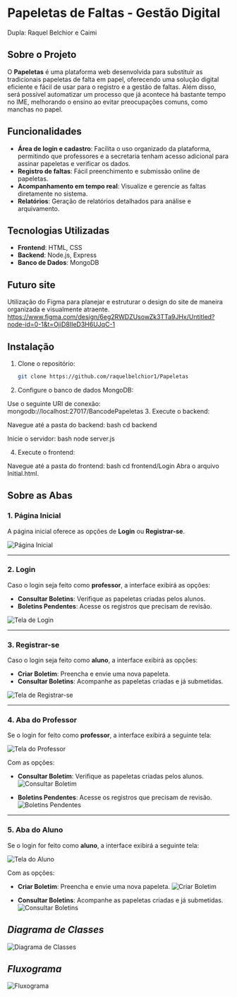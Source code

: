 # Papeletas de Faltas - Gestão Digital
Dupla: Raquel Belchior e Caimi
## Sobre o Projeto

O **Papeletas** é uma plataforma web desenvolvida para substituir as tradicionais papeletas de falta em papel, oferecendo uma solução digital eficiente e fácil de usar para o registro e a gestão de faltas.
Além disso, será possível automatizar um processo que já acontece há bastante tempo no IME, melhorando o ensino ao evitar preocupações comuns, como manchas no papel.

## Funcionalidades

- **Área de login e cadastro**: Facilita o uso organizado da plataforma, permitindo que professores e a secretaria tenham acesso adicional para assinar papeletas e verificar os dados.
- **Registro de faltas**: Fácil preenchimento e submissão online de papeletas.
- **Acompanhamento em tempo real**: Visualize e gerencie as faltas diretamente no sistema.
- **Relatórios**: Geração de relatórios detalhados para análise e arquivamento.


## Tecnologias Utilizadas

- **Frontend**: HTML, CSS
- **Backend**: Node.js, Express
- **Banco de Dados**: MongoDB

## Futuro site

Utilização do Figma para planejar e estruturar o design do site de maneira organizada e visualmente atraente.
https://www.figma.com/design/6eg2RWDZUsowZk3TTa9JHx/Untitled?node-id=0-1&t=OjiD8IIeD3H6UJqC-1

## Instalação

1. Clone o repositório:
   ```bash
   git clone https://github.com/raquelbelchior1/Papeletas
2. Configure o banco de dados MongoDB:

Use o seguinte URI de conexão:
mongodb://localhost:27017/BancodePapeletas
3. Execute o backend:

Navegue até a pasta do backend:
bash
cd backend

Inicie o servidor:
bash
node server.js

4. Execute o frontend:

Navegue até a pasta do frontend:
bash
cd frontend/Login
Abra o arquivo Initial.html.

## **Sobre as Abas**

### **1. Página Inicial**
A página inicial oferece as opções de **Login** ou **Registrar-se**.

![Página Inicial](https://github.com/user-attachments/assets/3782cccd-6d8a-41b3-b2d7-9bc1314bbba4)

---

### **2. Login**
Caso o login seja feito como **professor**, a interface exibirá as opções:

- **Consultar Boletins**: Verifique as papeletas criadas pelos alunos.
- **Boletins Pendentes**: Acesse os registros que precisam de revisão.

![Tela de Login](https://github.com/user-attachments/assets/92a658dc-2863-416b-aa3f-890d0d72da0e)

---

### **3. Registrar-se**
Caso o login seja feito como **aluno**, a interface exibirá as opções:

- **Criar Boletim**: Preencha e envie uma nova papeleta.
- **Consultar Boletins**: Acompanhe as papeletas criadas e já submetidas.

![Tela de Registrar-se](https://github.com/user-attachments/assets/d788aa8d-89fd-4444-b137-93f7f8a90a82)

---

### **4. Aba do Professor**
Se o login for feito como **professor**, a interface exibirá a seguinte tela:

![Tela do Professor](https://github.com/user-attachments/assets/6fab534e-2c27-4e20-af09-7e3da10ebbbc)

Com as opções:

- **Consultar Boletim**: Verifique as papeletas criadas pelos alunos.
  ![Consultar Boletim](https://github.com/user-attachments/assets/7fbce0b1-7ed9-460a-a38f-bc5ca6578f11)
  
- **Boletins Pendentes**: Acesse os registros que precisam de revisão.
  ![Boletins Pendentes](https://github.com/user-attachments/assets/dce22013-becf-4220-a0d2-bd9f0fcbbe78)

---

### **5. Aba do Aluno**
Se o login for feito como **aluno**, a interface exibirá a seguinte tela:

![Tela do Aluno](https://github.com/user-attachments/assets/299760b9-72a5-46d5-9d44-c2a18a16bfaf)

Com as opções:

- **Criar Boletim**: Preencha e envie uma nova papeleta.
  ![Criar Boletim](https://github.com/user-attachments/assets/89875ea0-1bdd-48ba-8cba-7ce3775cab22)

- **Consultar Boletins**: Acompanhe as papeletas criadas e já submetidas.
  ![Consultar Boletins](https://github.com/user-attachments/assets/723cf9b5-784c-4aec-8513-341e3112ba10)

## *Diagrama de Classes*
![Diagrama de Classes](https://github.com/user-attachments/assets/3d5dcbe0-cc01-4f3d-a80b-dbcb92168b30)

## *Fluxograma*
![Fluxograma](https://github.com/user-attachments/assets/9733a568-a68c-4c91-97b8-e4469444bce7)

